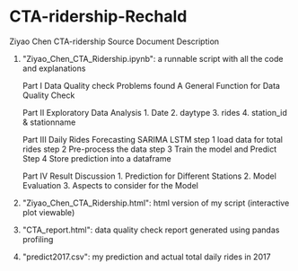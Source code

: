 # CTA-ridership-Rechald

Ziyao Chen CTA-ridership Source Document Description

1. "Ziyao_Chen_CTA_Ridership.ipynb": a runnable script with all the code and explanations
    
    Part I Data Quality check
        Problems found
        A General Function for Data Quality Check
        
    Part II Exploratory Data Analysis
        1. Date
        2. daytype
        3. rides
        4. station_id & stationname
        
    Part III Daily Rides Forecasting
        SARIMA
        LSTM
            step 1 load data for total rides
            step 2 Pre-process the data
            step 3 Train the model and Predict
            Step 4 Store prediction into a dataframe
    
    Part IV Result Discussion
        1. Prediction for Different Stations
        2. Model Evaluation
        3. Aspects to consider for the Model

2. "Ziyao_Chen_CTA_Ridership.html": html version of my script (interactive plot viewable)

3. "CTA_report.html": data quality check report generated using pandas profiling

4. "predict2017.csv": my prediction and actual total daily rides in 2017
  
